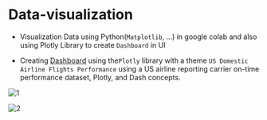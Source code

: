 # Data-visualization
*  Visualization Data using Python(`Matplotlib`, ...) in google colab and also using Plotly Library to create `Dashboard` in UI

* Creating [Dashboard](https://github.com/GhodratRezaei/Data-visualization/blob/main/Data%20Visualization%20in%20DashBoard.py) using the`Plotly` library with a theme `US Domestic Airline Flights Performance` using a US airline reporting carrier on-time performance dataset, Plotly, and Dash concepts. 


![1](https://user-images.githubusercontent.com/75788150/173237695-e778b432-4dd8-4adb-98ab-c31b6588be70.png)





![2](https://user-images.githubusercontent.com/75788150/173237723-ae7a2f76-d166-402b-a0a6-41d0f0cc3df6.png)

